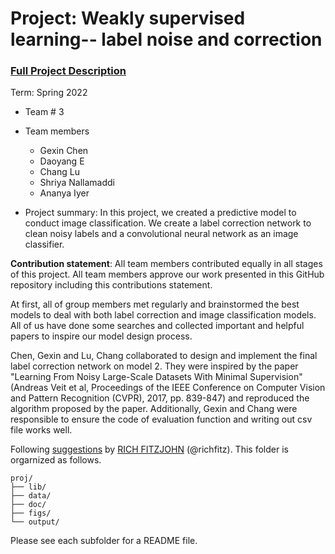 # Project: Weakly supervised learning-- label noise and correction


### [Full Project Description](doc/project3_desc.md)

Term: Spring 2022

+ Team # 3
+ Team members
	+ Gexin Chen
	+ Daoyang E
	+ Chang Lu
	+ Shriya Nallamaddi
	+ Ananya Iyer

+ Project summary: In this project, we created a predictive model to conduct image classification. We create a label correction network to clean noisy labels and a convolutional neural network as an image classifier.
	
**Contribution statement**: All team members contributed equally in all stages of this project. All team members approve our work presented in this GitHub repository including this contributions statement.  

At first, all of group members met regularly and brainstormed the best models to deal with both label correction and image classification models. All of us have done some searches and collected important and helpful papers to inspire our model design process.  

Chen, Gexin and Lu, Chang collaborated to design and implement the final label correction network on model 2. They were inspired by the paper "Learning From Noisy Large-Scale Datasets With Minimal Supervision" (Andreas Veit et al, Proceedings of the IEEE Conference on Computer Vision and Pattern Recognition (CVPR), 2017, pp. 839-847) and reproduced the algorithm proposed by the paper. Additionally, Gexin and Chang were responsible to ensure the code of evaluation function and writing out csv file works well.

Following [suggestions](http://nicercode.github.io/blog/2013-04-05-projects/) by [RICH FITZJOHN](http://nicercode.github.io/about/#Team) (@richfitz). This folder is orgarnized as follows.

```
proj/
├── lib/
├── data/
├── doc/
├── figs/
└── output/
```

Please see each subfolder for a README file.

